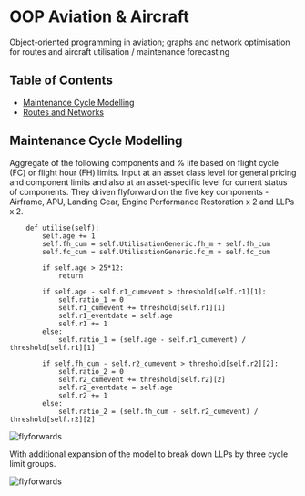 # OOP Aviation & Aircraft
Object-oriented programming in aviation; graphs and network optimisation for routes and aircraft utilisation / maintenance forecasting

## Table of Contents
* [Maintenance Cycle Modelling](#maintenance-cycle-modelling)
* [Routes and Networks](#routes-and-networks)

## Maintenance Cycle Modelling
Aggregate of the following components and % life based on flight cycle (FC) or flight hour (FH) limits. Input at an asset class level for general pricing and component limits and also at an asset-specific level for current status of components. They driven flyforward on the five key components - Airframe, APU, Landing Gear, Engine Performance Restoration x 2 and LLPs x 2.

```
    def utilise(self):
        self.age += 1
        self.fh_cum = self.UtilisationGeneric.fh_m + self.fh_cum
        self.fc_cum = self.UtilisationGeneric.fc_m + self.fc_cum

        if self.age > 25*12:
            return

        if self.age - self.r1_cumevent > threshold[self.r1][1]:
            self.ratio_1 = 0
            self.r1_cumevent += threshold[self.r1][1]
            self.r1_eventdate = self.age
            self.r1 += 1
        else:
            self.ratio_1 = (self.age - self.r1_cumevent) / threshold[self.r1][1]

        if self.fh_cum - self.r2_cumevent > threshold[self.r2][2]:
            self.ratio_2 = 0
            self.r2_cumevent += threshold[self.r2][2]
            self.r2_eventdate = self.age
            self.r2 += 1
        else:
            self.ratio_2 = (self.fh_cum - self.r2_cumevent) / threshold[self.r2][2]
```

![flyforwards](https://user-images.githubusercontent.com/84533632/123513884-a0b3d080-d687-11eb-9e3a-1d06bfd4bcfa.png)

With additional expansion of the model to break down LLPs by three cycle limit groups.

![flyforwards](https://user-images.githubusercontent.com/84533632/123546838-3fa6fe00-d756-11eb-9b3d-c2f8495edc3d.png)
